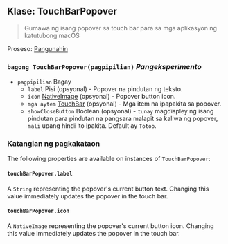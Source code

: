 ## Klase: TouchBarPopover

> Gumawa ng isang popover sa touch bar para sa mga aplikasyon ng katutubong macOS

Proseso: [Pangunahin](../tutorial/quick-start.md#main-process)

### `bagong TouchBarPopover(pagpipilian)` *Pangeksperimento*

* `pagpipilian` Bagay 
  * `label` Pisi (opsyonal) - Popover na pindutan ng teksto.
  * `icon` [NativeImage](native-image.md) (opsyonal) - Popover button icon.
  * `mga aytem` [TouchBar](touch-bar.md) (opsyonal) - Mga item na ipapakita sa popover.
  * `showCloseButton` Boolean (opsyonal) - `tunay` magdispley ng isang pindutan para pindutan na pangsara malapit sa kaliwa ng popover, `mali` upang hindi ito ipakita. Default ay `Totoo`.

### Katangian ng pagkakataon

The following properties are available on instances of `TouchBarPopover`:

#### `touchBarPopover.label`

A `String` representing the popover's current button text. Changing this value immediately updates the popover in the touch bar.

#### `touchBarPopover.icon`

A `NativeImage` representing the popover's current button icon. Changing this value immediately updates the popover in the touch bar.